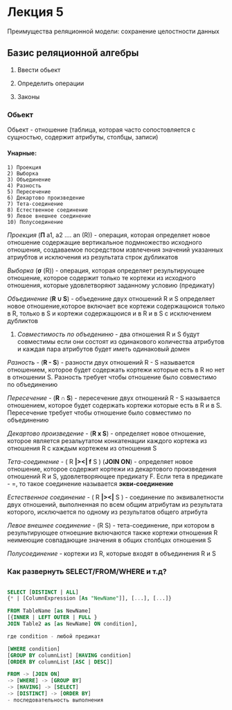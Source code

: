# Лекция 5

Преимущества реляционной модели: сохранение целостности данных

## Базис реляционной алгебры

1) Ввести обьект

2) Определить операции

3) Законы

### Обьект

Обьект - отношение (таблица, которая часто сопостовляется с сущностью, содержит атрибуты, столбцы, записи)

#### Унарные:

    1) Проекция
    2) Выборка
    3) Объединение
    4) Разность
    5) Пересечение
    6) Декартово произведение
    7) Тета-соединение
    8) Естественное соединение
    9) Левое внешнее соединение
    10) Полусоединение

_Проекция_ (**П** a1, a2 ....  an (R)) - операция, которая определяет новое отношение содержащие вертикальное подмножество исходного отношения, создаваемое посредством извлечения значений указанных атриубтов и исключения из результата строк дубликатов

_Выборка_ (**σ** (R)) - операция, которая определяет результирующее отношение, которое содержит только те кортежи из исходного отношения, которые удовлетворяют заданному условию (предикату)

_Объединение_ (**R ∪ S**) - объеденине двух отношений R и S определяет новое отношение,которое включает все кортежи содержащюися только в R, только в S и кортежи содержащюися и в R и в S с исключением дубликтов

1) _Совместимость по объедениню_ - два отношения R и S будут совместимы если они состоят из одинакового количества атрибутов и каждая пара атрибутов будет иметь одинаковый домен

_Разность_ - (**R - S**) - разности двух отношений R - S называется отношением, которое будет содержать кортежи которые есть в R но нет в отношении S. Разность требует чтобы отношение было совместимо по объединению

_Пересечение_ - (**R ∩ S**) - пересечение двух отношений R - S называется отношением, которое будет содержать кортежи которые есть в R и в S. Пересечение требует чтобы отношение было совместимо по объединению

_Декартово произведение_ - (**R x S**) - определяет новое отношение, которое является резальутатом конкатенации каждого кортежа из отношения R с каждым кортежем из отношения S

_Тета-соединение_ - ( R **|><| f** S ) (**JOIN ON**) - определяет новое отношение, которое содержит кортежи из декартового произведения отношений R и S, удовлетворяющее предикату F. Если тета в предикате - =, то такое соединение называется **экви-соединение**

_Естественное соединение_ - ( R **|><|** S ) - соединение по эквивалетности двух отношений, выполненная по всем общим атрибутам из результата которого, исключается по одному из результатов общего атрибута

_Левое внешнее соединение_ - (R S) - тета-соединение, при котором в результирующее отноешние включаются также кортежи отношения R неимеющие совпадающие значения в общих столбцах отношения S

_Полусоединение_ - кортежи из R, которые входят в объединения R и S

### Как развернуть SELECT/FROM/WHERE и т.д?

```sql

SELECT [DISTINCT | ALL] 
{* | [ColumnExpression [As "NewName"]], [...], [...]}

FROM TableName [as NewName] 
[{INNER | LEFT OUTER | FULL } 
JOIN Table2 as [as NewName] ON condition], 

где condition - любой предикат

[WHERE condition]
[GROUP BY columnList] [HAVING condition]
[ORDER BY columnList [ASC | DESC]]

FROM -> [JOIN ON] 
-> [WHERE] -> [GROUP BY]
-> [HAVING] -> [SELECT] 
-> [DISTINCT] -> [ORDER BY] 
- последовательность выполнения
```

